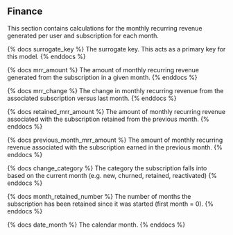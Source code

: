 ## Finance
This section contains calculations for the monthly recurring revenue generated per user and subscription for each month.

{% docs surrogate_key %}
The surrogate key. This acts as a primary key for this model.
{% enddocs %}

{% docs mrr_amount %}
The amount of monthly recurring revenue generated from the subscription in a given month.
{% enddocs %}

{% docs mrr_change %}
The change in monthly recurring revenue from the associated subscription versus last month.
{% enddocs %}

{% docs retained_mrr_amount %}
The amount of monthly recurring revenue associated with the subscription retained from the previous month.
{% enddocs %}

{% docs previous_month_mrr_amount %}
The amount of monthly recurring revenue associated with the subscription earned in the previous month.
{% enddocs %}

{% docs change_category %}
The category the subscription falls into based on the current month (e.g. new, churned, retained, reactivated)
{% enddocs %}

{% docs month_retained_number %}
The number of months the subscription has been retained since it was started (first month = 0).
{% enddocs %}

{% docs date_month %}
The calendar month.
{% enddocs %}
